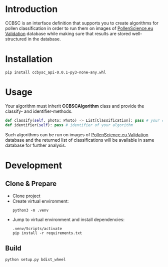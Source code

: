 # Introduction
CCBSC is an interface definition that supports you to create algorithms for pollen classification in order to run them on images of [PollenScience.eu Validation](https://validation.pollenscience.eu) database while making sure that results are stored well-structured in the database.

# Installation
    pip install ccbysc_api-0.0.1-py3-none-any.whl

#  Usage
Your algorithm must inherit **CCBSCAlgorithm** class and provide the classify- and identifier-methods.
```python
def classify(self, photo: Photo) -> List[Classification]: pass # your code
def identifier(self): pass # identifier of your algorithm
```
Such algorithms can be run on images of [PollenScience.eu Validation](https://validation.pollenscience.eu) database and the returned list of classifications will be available in same database for further analysis.

# Development
## Clone & Prepare
- Clone project
- Create virtual environment:
  ```console
  python3 -m .venv
  ```
- Jump to virtual environment and install dependencies:
  ```console
  .venv/Scripts/activate
  pip install -r requirements.txt
  ```
## Build
```console
python setup.py bdist_wheel
```
